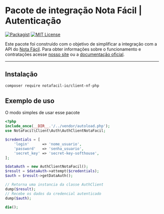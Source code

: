 # Pacote de integração Nota Fácil | Autenticação

[![Packagist](https://badgen.net/packagist/v/notafacil-io/client-nf-php)](https://packagist.org/packages/notafacil-io/client-nf-php)
[![MIT License](https://badgen.net/github/license/notafacil-io/client-nf-php)](https://opensource.org/licenses/MIT)

Este pacote foi construído com o objetivo de simplificar a integração com a API do [Nota Fácil](https://notafacil.io).
Para obter informações sobre o funcionamento e contratações acesse [nosso site](https://notafacil.io) ou a [documentação oficial](https://docs.notafacil.io/?version=latest).

---
Instalação
------------

```bash
composer require notafacil-io/client-nf-php
```

Exemplo de uso
-----

O modo simples de usar esse pacote

```php
<?php
include_once(__DIR__.'/../vendor/autoload.php');
use NotaFacil\Client\Auth\AuthClientNotaFacil;

$credentials = [
    'login'      => 'nome_usuario',
    'password'   => 'senha_usuario',
    'secret_key' => 'secret-key-softhouse',
];

$dataAuth = new AuthClientNotaFacil();
$result = $dataAuth->attempt($credentials);
$auth = $result->getDataAuth();

// Retorna uma instancia da classe AuthClient
dump($result);
// Recebe os dados da credencial autenticado
dump($auth);

die();
```